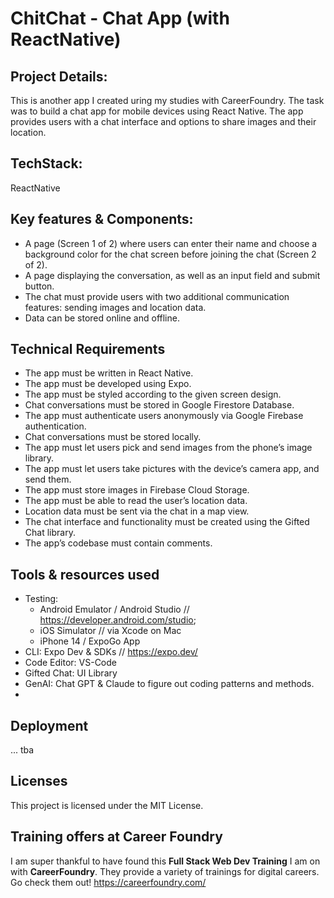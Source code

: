 # ChitChat - Chat App (with ReactNative)


## Project Details:

This is another app I created uring my studies with CareerFoundry. The task was to build a chat app for mobile devices using React Native. The app provides users with a chat interface and options to share images and their location.

## TechStack:

ReactNative

## Key features & Components:

- A page (Screen 1 of 2) where users can enter their name and choose a background color for the chat screen
before joining the chat (Screen 2 of 2).
- A page displaying the conversation, as well as an input field and submit button.
- The chat must provide users with two additional communication features: sending images
and location data.
- Data can be stored online and offline.


## Technical Requirements

- The app must be written in React Native.
- The app must be developed using Expo.
- The app must be styled according to the given screen design.
- Chat conversations must be stored in Google Firestore Database.
- The app must authenticate users anonymously via Google Firebase authentication.
- Chat conversations must be stored locally.
- The app must let users pick and send images from the phone’s image library.
- The app must let users take pictures with the device’s camera app, and send them.
- The app must store images in Firebase Cloud Storage.
- The app must be able to read the user’s location data.
- Location data must be sent via the chat in a map view.
- The chat interface and functionality must be created using the Gifted Chat library.
- The app’s codebase must contain comments.

## Tools & resources used

- Testing: 
    - Android Emulator / Android Studio // https://developer.android.com/studio; 
    - iOS Simulator // via Xcode on Mac
    - iPhone 14 / ExpoGo App
- CLI: Expo Dev & SDKs // https://expo.dev/
- Code Editor: VS-Code
- Gifted Chat: UI Library
- GenAI: Chat GPT & Claude to figure out coding patterns and methods.
- 
## Deployment

... tba

## Licenses

This project is licensed under the MIT License.

## Training offers at Career Foundry

I am super thankful to have found this **Full Stack Web Dev Training** I am on with **CareerFoundry**. They provide a variety of trainings for digital careers. Go check them out!
https://careerfoundry.com/
